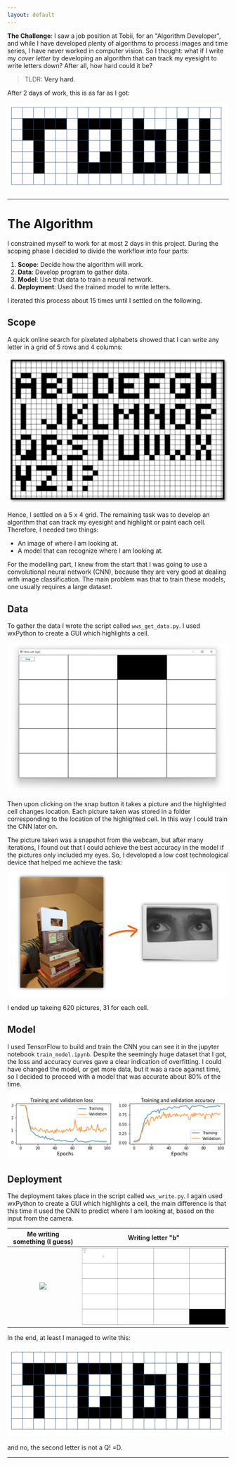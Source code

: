 ```yaml
---
layout: default
---
```


**The Challenge**: 
I saw a job position at Tobii, for an "Algorithm Developer", and while I have developed plenty of algorithms to process images and time series, I have never worked in computer vision. So I thought: what if I write my _cover letter_ by developing an algorithm that can track my eyesight to write letters down? After all, how hard could it be?

> TLDR: **Very hard**.

After 2 days of work, this is as far as I got:

![tobii_pp](/assets/tobii_pp.jpg)


* * *

# The Algorithm
I constrained myself to work for at most 2 days in this project. During the scoping phase I decided to divide the workflow into four parts:
1. **Scope**: Decide how the algorithm will work.
2. **Data**: Develop program to gather data.
3. **Model**: Use that data to train a neural network.
4. **Deployment**: Used the trained model to write letters. 

I iterated this process about 15 times until I settled on the following. 

## Scope
A quick online search for pixelated alphabets showed that I can write any letter in a grid of 5 rows and 4 columns:

![abc_pix](/assets/abc_pix.jpg)

Hence, I settled on a 5 x 4 grid.
The remaining task was to develop an algorithm that can track my eyesight and highlight or paint each cell. Therefore, I needed two things:
* An image of where I am looking at.
* A model that can recognize where I am looking at.

For the modelling part, I knew from the start that I was going to use a convolutional neural network (CNN), because they are very good at dealing with image classification. The main problem was that to train these models, one usually requires a large dataset. 

## Data
To gather the data I wrote the script called `wws_get_data.py`. 
I used wxPython to create a GUI which highlights a cell. 

![wws_get_data](/assets/wws_get_data.jpg)

Then upon clicking on the snap button it takes a picture and the highlighted cell changes location. 
Each picture taken was stored in a folder corresponding to the location of the highlighted cell.
In this way I could train the CNN later on. 

The picture taken was a snapshot from the webcam, but after many iterations, I found out that I could achieve the best accuracy in the model if the pictures only included my eyes. So, I developed a low cost technological device that helped me achieve the task:

![me_data](/assets/me_data.jpg)

I ended up takeing 620 pictures, 31 for each cell. 

## Model
I used TensorFlow to build and train the CNN you can see it in the jupyter notebook `train_model.ipynb`. Despite the seemingly huge dataset that I got, the loss and accuracy curves gave a clear indication of overfitting. I could have changed the model, or get more data, but it was a race against time, so I decided to proceed with a model that was accurate about 80% of the time. 

![curves](/assets/curves.jpg)

## Deployment 
The deployment takes place in the script called `wws_write.py`.
I again used wxPython to create a GUI which highlights a cell, the main difference is that this time it used the CNN to predict where I am looking at, based on the input from the camera. 

Me writing something (I guess) |  Writing letter "b"
:-------------------------:|:-------------------------:
![](/assets/vid_me.gif)  |  ![](/assets/vid_b.gif)


In the end, at least I managed to write this:

![tobii_pp](/assets/tobii_pp.jpg)

and no, the second letter is not a Q! =D.

* * *

